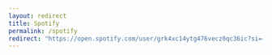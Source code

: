 ```yaml
---
layout: redirect
title: Spotify
permalink: /spotify
redirect: "https://open.spotify.com/user/grk4xc14ytg476vecz0qc36ic?si=-XML6K16TKSL9mNB40LAcQ"
---
```

